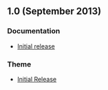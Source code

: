 ## 1.0 (September 2013)

### Documentation

* [Initial release](http://docs.8bit.io/)

### Theme

* [Initial Release](http://standardtheme.com)